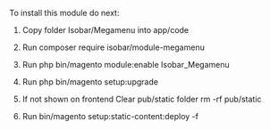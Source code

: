 To install this module do next:

1. Copy folder Isobar/Megamenu into app/code

2. Run
composer require isobar/module-megamenu

3. Run
php bin/magento module:enable Isobar_Megamenu

4. Run
php bin/magento setup:upgrade

5. If not shown on frontend
Clear pub/static folder
rm -rf pub/static

6. Run
bin/magento setup:static-content:deploy -f